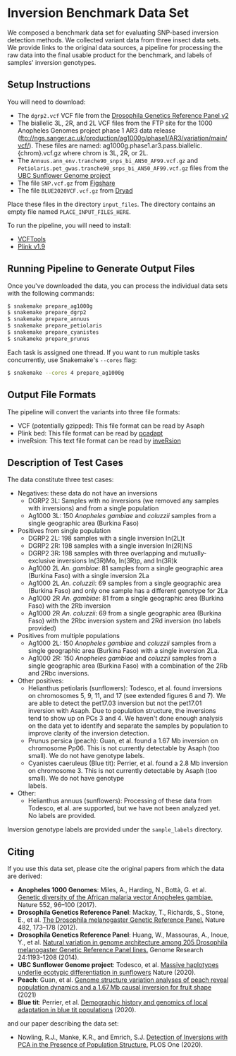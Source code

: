 # Inversion Benchmark Data Set

We composed a benchmark data set for evaluating SNP-based inversion detection methods.  We collected variant data from three insect data sets.  We provide links to the original data sources, a pipeline for processing the raw data into the final usable product for the benchmark, and labels of samples' inversion genotypes.

## Setup Instructions
You will need to download:

* The `dgrp2.vcf` VCF file from the [Drosophila Genetics Reference Panel v2](http://dgrp2.gnets.ncsu.edu/data.html)
* The biallelic 3L, 2R, and 2L VCF files from the FTP site for the 1000 Anopheles Genomes project phase 1 AR3 data release (ftp://ngs.sanger.ac.uk/production/ag1000g/phase1/AR3/variation/main/vcf/).  These files are named: ag1000g.phase1.ar3.pass.biallelic.{chrom}.vcf.gz where chrom is 3L, 2R, or 2L.
* The `Annuus.ann_env.tranche90_snps_bi_AN50_AF99.vcf.gz` and `Petiolaris.pet_gwas.tranche90_snps_bi_AN50_AF99.vcf.gz` files from the [UBC Sunflower Genome project](https://rieseberglab.github.io/ubc-sunflower-genome/)
* The file `SNP.vcf.gz` from [Figshare](https://figshare.com/articles/dataset/SNP_SV_and_scripts_for_RYP1_genome_paper/12937340/1)
* The file `BLUE2020VCF.vcf.gz` from [Dryad](https://datadryad.org/stash/dataset/doi:10.5061/dryad.x69p8czfg)

Place these files in the directory `input_files`.  The directory contains an empty file named `PLACE_INPUT_FILES_HERE`.

To run the pipeline, you will need to install:

* [VCFTools](https://vcftools.github.io/index.html)
* [Plink v1.9](https://www.cog-genomics.org/plink/1.9/)

## Running Pipeline to Generate Output Files
Once you've downloaded the data, you can process the individual data sets with the following commands:

```bash
$ snakemake prepare_ag1000g
$ snakemake prepare_dgrp2
$ snakemake prepare_annuus
$ snakemake prepare_petiolaris
$ snakemake prepare_cyanistes
$ snakameke prepare_prunus
```

Each task is assigned one thread.  If you want to run multiple tasks concurrently, use Snakemake's `--cores` flag:

```bash
$ snakemake --cores 4 prepare_ag1000g
```

## Output File Formats
The pipeline will convert the variants into three file formats:

* VCF (potentially gzipped): This file format can be read by Asaph
* Plink bed: This file format can be read by [pcadapt](https://bcm-uga.github.io/pcadapt/index.html)
* inveRsion: This text file format can be read by [inveRsion](https://bioconductor.org/packages/release/bioc/html/inveRsion.html)

## Description of Test Cases
The data constitute three test cases:

* Negatives: these data do not have an inversions
  * DGRP2 3L: Samples with no inversions (we removed any samples with inversions) and from a single population
  * Ag1000 3L: 150 _Anopheles gambiae_ and _coluzzii_ samples from a single geographic area (Burkina Faso)
* Positives from single population
  * DGRP2 2L: 198 samples with a single inversion In(2L)t
  * DGRP2 2R: 198 samples with a single inversion In(2R)NS
  * DGRP2 3R: 198 samples with three overlapping and mutually-exclusive inversions In(3R)Mo, In(3R)p, and In(3R)k
  * Ag1000 2L _An. gambiae_: 81 samples from a single geographic area (Burkina Faso) with a single inversion 2La
  * Ag1000 2L _An. coluzzii_: 69 samples from a single geographic area (Burkina Faso) and only one sample has a different genotype for 2La
  * Ag1000 2R _An. gambiae_: 81 from a single geographic area (Burkina Faso) with the 2Rb inversion
  * Ag1000 2R _An. coluzzii_: 69 from a single geographic area (Burkina Faso) with the 2Rbc inversion system and 2Rd inversion (no labels provided)
* Positives from multiple populations
  * Ag1000 2L: 150 _Anopheles gambiae_ and _coluzzii_ samples from a single geographic area (Burkina Faso) with a single inversion 2La.
  * Ag1000 2R: 150 _Anopheles gambiae_ and _coluzzii_ samples from a single geographic area (Burkina Faso) with a combination of the 2Rb and 2Rbc inversions.
* Other positives:
  * Helianthus petiolaris (sunflowers): Todesco, et al. found inversions on chromosomes 5, 9, 11, and 17 (see extended figures 6 and 7).  We are able to detect the pet17.03 inversion but not the pet17.01 inversion with Asaph.  Due to population structure, the inversions tend to show up on PCs 3 and 4.  We haven't done enough analysis on the data yet to identify and separate the samples by population to improve clarity of the inversion detection.
  * Prunus persica (peach): Guan, et al. found a 1.67 Mb inversion on chromosome Pp06.  This is not currently detectable by Asaph (too small).  We do not have genotype labels.
  * Cyanistes caeruleus (Blue tit): Perrier, et al. found a 2.8 Mb inversion on chromosome 3. This is not currently detectable by Asaph (too small).  We do not have genotype\
   labels.
* Other:
  * Helianthus annuus (sunflowers): Processing of these data from Todesco, et al. are supported, but we have not been analyzed yet.  No labels are provided.

Inversion genotype labels are provided under the `sample_labels` directory.

## Citing

If you use this data set, please cite the original papers from which the data are derived:

* **Anopheles 1000 Genomes**: Miles, A., Harding, N., Bottà, G. et al. [Genetic diversity of the African malaria vector Anopheles gambiae.](https://doi.org/10.1038/nature24995) Nature 552, 96–100 (2017).
* **Drosophila Genetics Reference Panel**: Mackay, T., Richards, S., Stone, E., et al. [The Drosophila melanogaster Genetic Reference Panel.](https://doi.org/10.1038/nature10811) Nature 482, 173–178 (2012).
* **Drosophila Genetics Reference Panel**: Huang, W., Massouras, A., Inoue, Y., et al. [Natural variation in genome architecture among 205 Drosophila melanogaster Genetic Reference Panel lines.](https://doi.org/10.1101/gr.171546.113) Genome Research 24:1193-1208 (2014).
* **UBC Sunflower Genome project**: Todesco, et al. [Massive haplotypes underlie ecotypic differentiation in sunflowers](https://www.nature.com/articles/s41586-020-2467-6) Nature (2020).
* **Peach**: Guan, et al. [Genome structure variation analyses of peach reveal population dynamics and a 1.67 Mb causal inversion for fruit shape](https://genomebiology.biomedcentral.com/articles/10.1186/s13059-020-02239-1) (2021)
* **Blue tit**: Perrier, et al. [Demographic history and genomics of local adaptation in blue tit populations](https://onlinelibrary.wiley.com/doi/10.1111/eva.13035) (2020).

and our paper describing the data set:

* Nowling, R.J., Manke, K.R., and Emrich, S.J. [Detection of Inversions with PCA in the Presence of Population Structure.](https://journals.plos.org/plosone/article?id=10.1371/journal.pone.0240429) PLOS One (2020).

